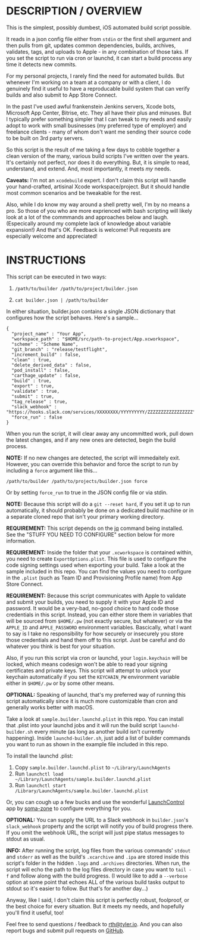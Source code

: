 # DESCRIPTION / OVERVIEW

This is the simplest, possibly dumbest, iOS automated build script possible.

It reads in a json config file either from `stdin` or the first shell argument and then pulls from git, updates common dependencies, builds, archives, validates, tags, and uploads to Apple - in any combination of those taks. If you set the script to run via cron or launchd, it can start a build process any time it detects new commits.

For my personal projects, I rarely find the need for automated builds. But whenever I'm working on a team at a company or with a client, I do genuinely find it useful to have a reproducable build system that can verify builds and also submit to App Store Connect.

In the past I've used awful frankenstein Jenkins servers, Xcode bots, Microsoft App Center, Bitrise, etc. They all have their plus and minuses. But I typically prefer something simpler that I can tweak to my needs and easily adopt to work with small businesses (my preferred type of employer) and freelance clients - many of whom don't want me sending their source code to be built on 3rd party servers.

So this script is the result of me taking a few days to cobble together a clean version of the many, various build scripts I've written over the years. It's certainly not perfect, nor does it do everything. But, it is simple to read, understand, and extend. And, most importantly, it meets *my* needs.

**Caveats:** I'm not an `xcodebuild` expert. I don't claim this script will handle your hand-crafted, artisinal Xcode workspace/project. But it should handle most common scenarios and be tweakable for the rest.

Also, while I do know my way around a shell pretty well, I'm by no means a pro. So those of you who are more exprienced with bash scripting will likely look at a lot of the commmands and approaches below and laugh. (Especically around my complete lack of knowledge about variable expansion!) And that's OK. Feedback is welcome! Pull requests are especially welcome and appreciated!

# INSTRUCTIONS

This script can be executed in two ways:

1. `/path/to/builder /path/to/project/builder.json`

2. `cat builder.json | /path/to/builder`

In either situation, builder.json contains a single JSON dictionary that configures how the script behaves. Here's a sample...

```
{
  "project_name" : "Your App",
  "workspace_path" : "$HOME/src/path-to-project/App.xcworkspace",
  "scheme" : "Scheme Name",
  "git_branch" : "release/testflight",
  "increment_build" : false,
  "clean" : true,
  "delete_derived_data" : false,
  "pod_install" : false,
  "carthage_update" : false,
  "build" : true,
  "export" : true,
  "validate" : true,
  "submit" : true,
  "tag_release" : true,
  "slack_webhook" : "https://hooks.slack.com/services/XXXXXXXX/YYYYYYYYY/ZZZZZZZZZZZZZZZZZ",
  "force_run" : false
}
```

When you run the script, it will clear away any uncommitted work, pull down the latest changes, and if any new ones are detected, begin the build process.

**NOTE:** If no new changes are detected, the script will immedaitely exit. However, you can override this behavior and force the script to run by including a `force` argument like this...

`/path/to/builder /path/to/projects/builder.json force`

Or by setting `force_run` to true in the JSON config file or via stdin.

**NOTE:** Because this script will do a `git --reset hard`, if you set it up to run automatically, it should probably be done on a dedicated build machine or in a separate cloned repo that isn't your primary working directory.

**REQUIREMENT:** This script depends on the [jq](https://stedolan.github.io/jq/) command being installed. See the "STUFF YOU NEED TO CONFIGURE" section below for more information.

**REQUIREMENT:** Inside the folder that your `.xcworkspace` is contained within, you need to create `ExportOptions.plist`. This file is used to configure the code signing settings used when exporting your build. Take a look at the sample included in this repo. You can find the values you need to configure in the `.plist` (such as Team ID and Provisioning Profile name) from App Store Connect.

**REQUIREMENT:** Because this script communicates with Apple to validate and submit your builds, you need to supply it with your Apple ID and password. It would be a very-bad, no-good choice to hard code those credentials in this script. Instead, you can either store them in variables that will be sourced from `$HOME/.pw` (not exactly secure, but whatever) or via the `APPLE_ID` and `APPLE_PASSWORD` environment variables. Bascically, what I want to say is I take no responsibility for how securely or insecurely you store those credentials and hand them off to this script. Just be careful and do whatever you think is best for your situation.

Also, if you run this script via cron or launchd, your `login.keychain` will be locked, which means codesign won't be able to read your signing certificates and private keys. This script will attempt to unlock your keychain automatically if you set the `KEYCHAIN_PW` environment variable either in `$HOME/.pw` or by some other means.

**OPTIONAL:** Speaking of launchd, that's my preferred way of running this script automatically since it is much more customizable than cron and generally works better with macOS.

Take a look at `sample.builder.launchd.plist` in this repo. You can install that .plist into your launchd jobs and it will run the build script `launchd-builder.sh` every minute (as long as another build isn't currently happening). Inside `launchd-builder.sh`, just add a list of builder commands you want to run as shown in the example file included in this repo.

To install the launchd .plist:

1. Copy `sample.builder.launchd.plist` to `~/Library/LaunchAgents`
2. Run `launchctl load ~/Library/LaunchAgents/sample.builder.launchd.plist`
3. Run `launchctl start /Library/LaunchAgents/sample.builder.launchd.plist`

Or, you can cough up a few bucks and use the wonderful [LaunchControl](https://www.soma-zone.com/LaunchControl/) app by [soma-zone](https://www.soma-zone.com) to configure everything for you.

**OPTIONAL:** You can supply the URL to a Slack webhook in `builder.json`'s `slack_webhook` property and the script will notify you of build progress there. If you omit the webhook URL, the script will just pipe status messages to stdout as usual.

**INFO:** After running the script, log files from the various commands' `stdout` and `stderr` as well as the build's `.xcarchive` and `.ipa` are stored inside this script's folder in the hidden `.logs` and `.archives` directories. When run, the script will echo the path to the log files directory in case you want to `tail -f` and follow along with the build progress. (I would like to add a `--verbose` option at some point that echoes ALL of the various build tasks output to stdout so it's easier to follow. But that's for another day...)
	
Anyway, like I said, I don't claim this script is perfectly robust, foolproof, or the best choice for every situation. But it meets my needs, and hopefully you'll find it useful, too!

Feel free to send questions / feedback to [rth@tyler.io](mailto:rth@tyler.io). And you can also report bugs and submit pull requests on [GitHub](https://github.com/tylerhall/builder).